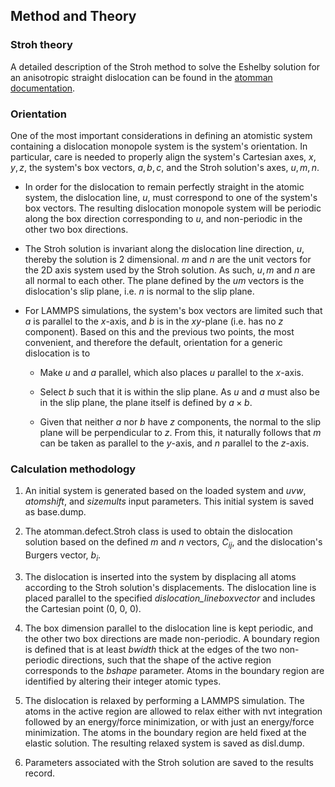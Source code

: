 ## Method and Theory

### Stroh theory

A detailed description of the Stroh method to solve the Eshelby solution for an anisotropic straight dislocation can be found in the [atomman documentation](https://www.ctcms.nist.gov/potentials/atomman/).

### Orientation

One of the most important considerations in defining an atomistic system containing a dislocation monopole system is the system's orientation.  In particular, care is needed to properly align the system's Cartesian axes, $x, y, z$, the system's box vectors, $a, b, c$, and the Stroh solution's axes, $u, m, n$.

- In order for the dislocation to remain perfectly straight in the atomic system, the dislocation line, $u$, must correspond to one of the system's box vectors.  The resulting dislocation monopole system will be periodic along the box direction corresponding to $u$, and non-periodic in the other two box directions.

- The Stroh solution is invariant along the dislocation line direction, $u$, thereby the solution is 2 dimensional. $m$ and $n$ are the unit vectors for the 2D axis system used by the Stroh solution. As such, $u, m$ and $n$ are all normal to each other. The plane defined by the $um$ vectors is the dislocation's slip plane, i.e. $n$ is normal to the slip plane.

- For LAMMPS simulations, the system's box vectors are limited such that $a$ is parallel to the $x$-axis, and $b$ is in the $xy$-plane (i.e. has no $z$ component). Based on this and the previous two points, the most convenient, and therefore the default, orientation for a generic dislocation is to

  - Make $u$ and $a$ parallel, which also places $u$ parallel to the $x$-axis.

  - Select $b$ such that it is within the slip plane. As $u$ and $a$ must also be in the slip plane, the plane itself is defined by $a \times b$.
  
  - Given that neither $a$ nor $b$ have $z$ components, the normal to the slip plane will be perpendicular to $z$.  From this, it naturally follows that $m$ can be taken as parallel to the $y$-axis, and $n$ parallel to the $z$-axis.

### Calculation methodology

1. An initial system is generated based on the loaded system and *uvw*, *atomshift*, and *sizemults* input parameters.  This initial system is saved as base.dump.

2. The atomman.defect.Stroh class is used to obtain the dislocation solution based on the defined $m$ and $n$ vectors, $C_{ij}$, and the dislocation's Burgers vector, $b_i$.

3. The dislocation is inserted into the system by displacing all atoms according to the Stroh solution's displacements.  The dislocation line is placed parallel to the specified *dislocation_lineboxvector* and includes the Cartesian point (0, 0, 0).

4. The box dimension parallel to the dislocation line is kept periodic, and the other two box directions are made non-periodic. A boundary region is defined that is at least *bwidth* thick at the edges of the two non-periodic directions, such that the shape of the active region corresponds to the *bshape* parameter. Atoms in the boundary region are identified by altering their integer atomic types.

5. The dislocation is relaxed by performing a LAMMPS simulation.  The atoms in the active region are allowed to relax either with nvt integration followed by an energy/force minimization, or with just an energy/force minimization.  The atoms in the boundary region are held fixed at the elastic solution.  The resulting relaxed system is saved as disl.dump.

6. Parameters associated with the Stroh solution are saved to the results record.
